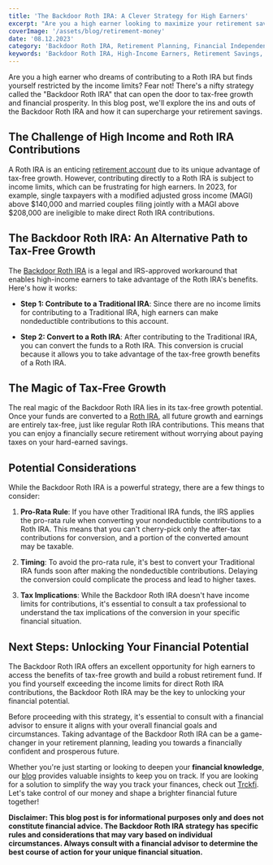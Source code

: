 ```yaml
---
title: 'The Backdoor Roth IRA: A Clever Strategy for High Earners'
excerpt: "Are you a high earner looking to maximize your retirement savings with a tax-efficient strategy? The Backdoor Roth IRA might be the perfect solution! This blog post explores the ins and outs of the Backdoor Roth IRA and how it can benefit individuals who exceed the income limits for direct Roth IRA contributions. Discover the power of tax-free growth and learn how to unlock this nifty backdoor to secure a brighter financial future."
coverImage: '/assets/blog/retirement-money'
date: '08.12.2023'
category: 'Backdoor Roth IRA, Retirement Planning, Financial Independence'
keywords: 'Backdoor Roth IRA, High-Income Earners, Retirement Savings, Tax-Free Growth, Roth IRA Conversion, Retirement Planning, Investment Strategy, Financial Future, Tax-Efficient Strategy, Backdoor Contribution, Retirement Account, Financial Independence'
---
```


Are you a high earner who dreams of contributing to a Roth IRA but finds yourself restricted by the income limits? Fear not! There's a nifty strategy called the "Backdoor Roth IRA" that can open the door to tax-free growth and financial prosperity. In this blog post, we'll explore the ins and outs of the Backdoor Roth IRA and how it can supercharge your retirement savings.

## **The Challenge of High Income and Roth IRA Contributions**
A Roth IRA is an enticing [retirement account](/blog/retirement-planning-understanding-iras-and-401ks) due to its unique advantage of tax-free growth. However, contributing directly to a Roth IRA is subject to income limits, which can be frustrating for high earners. In 2023, for example, single taxpayers with a modified adjusted gross income (MAGI) above $140,000 and married couples filing jointly with a MAGI above $208,000 are ineligible to make direct Roth IRA contributions.

## **The Backdoor Roth IRA: An Alternative Path to Tax-Free Growth**
The [Backdoor Roth IRA](/blog/the-backdoor-roth-ira) is a legal and IRS-approved workaround that enables high-income earners to take advantage of the Roth IRA's benefits. Here's how it works:

* **Step 1: Contribute to a Traditional IRA**: Since there are no income limits for contributing to a Traditional IRA, high earners can make nondeductible contributions to this account.

* **Step 2: Convert to a Roth IRA**: After contributing to the Traditional IRA, you can convert the funds to a Roth IRA. This conversion is crucial because it allows you to take advantage of the tax-free growth benefits of a Roth IRA.

## **The Magic of Tax-Free Growth**
The real magic of the Backdoor Roth IRA lies in its tax-free growth potential. Once your funds are converted to a [Roth IRA](/blog/what-is-the-roth-IRA-avantage-2023), all future growth and earnings are entirely tax-free, just like regular Roth IRA contributions. This means that you can enjoy a financially secure retirement without worrying about paying taxes on your hard-earned savings.

## **Potential Considerations**
While the Backdoor Roth IRA is a powerful strategy, there are a few things to consider:

1. **Pro-Rata Rule**: If you have other Traditional IRA funds, the IRS applies the pro-rata rule when converting your nondeductible contributions to a Roth IRA. This means that you can't cherry-pick only the after-tax contributions for conversion, and a portion of the converted amount may be taxable.

2. **Timing**: To avoid the pro-rata rule, it's best to convert your Traditional IRA funds soon after making the nondeductible contributions. Delaying the conversion could complicate the process and lead to higher taxes.

3. **Tax Implications**: While the Backdoor Roth IRA doesn't have income limits for contributions, it's essential to consult a tax professional to understand the tax implications of the conversion in your specific financial situation.

## **Next Steps: Unlocking Your Financial Potential**
The Backdoor Roth IRA offers an excellent opportunity for high earners to access the benefits of tax-free growth and build a robust retirement fund. If you find yourself exceeding the income limits for direct Roth IRA contributions, the Backdoor Roth IRA may be the key to unlocking your financial potential.

Before proceeding with this strategy, it's essential to consult with a financial advisor to ensure it aligns with your overall financial goals and circumstances. Taking advantage of the Backdoor Roth IRA can be a game-changer in your retirement planning, leading you towards a financially confident and prosperous future.

Whether you're just starting or looking to deepen your **financial knowledge**, our [blog](/blog) provides valuable insights to keep you on track. If you are looking for a solution to simplify the way you track your finances, check out [Trckfi](/). Let's take control of our money and shape a brighter financial future together!

**Disclaimer: This blog post is for informational purposes only and does not constitute financial advice. The Backdoor Roth IRA strategy has specific rules and considerations that may vary based on individual circumstances. Always consult with a financial advisor to determine the best course of action for your unique financial situation.**